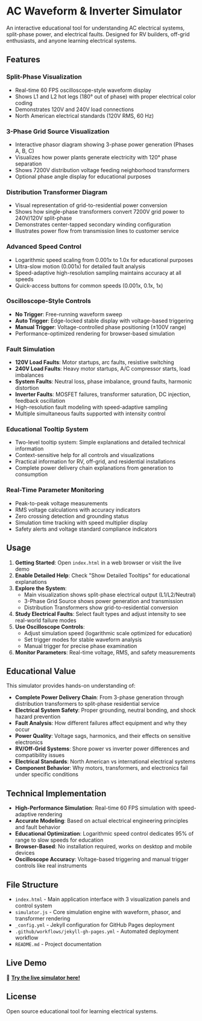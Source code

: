 # AC Waveform & Inverter Simulator

An interactive educational tool for understanding AC electrical systems, split-phase power, and electrical faults. Designed for RV builders, off-grid enthusiasts, and anyone learning electrical systems.

## Features

### Split-Phase Visualization
- Real-time 60 FPS oscilloscope-style waveform display
- Shows L1 and L2 hot legs (180° out of phase) with proper electrical color coding
- Demonstrates 120V and 240V load connections
- North American electrical standards (120V RMS, 60 Hz)

### 3-Phase Grid Source Visualization
- Interactive phasor diagram showing 3-phase power generation (Phases A, B, C)
- Visualizes how power plants generate electricity with 120° phase separation
- Shows 7200V distribution voltage feeding neighborhood transformers
- Optional phase angle display for educational purposes

### Distribution Transformer Diagram
- Visual representation of grid-to-residential power conversion
- Shows how single-phase transformers convert 7200V grid power to 240V/120V split-phase
- Demonstrates center-tapped secondary winding configuration
- Illustrates power flow from transmission lines to customer service

### Advanced Speed Control
- Logarithmic speed scaling from 0.001x to 1.0x for educational purposes
- Ultra-slow motion (0.001x) for detailed fault analysis
- Speed-adaptive high-resolution sampling maintains accuracy at all speeds
- Quick-access buttons for common speeds (0.001x, 0.1x, 1x)

### Oscilloscope-Style Controls
- **No Trigger**: Free-running waveform sweep
- **Auto Trigger**: Edge-locked stable display with voltage-based triggering
- **Manual Trigger**: Voltage-controlled phase positioning (±100V range)
- Performance-optimized rendering for browser-based simulation

### Fault Simulation
- **120V Load Faults**: Motor startups, arc faults, resistive switching
- **240V Load Faults**: Heavy motor startups, A/C compressor starts, load imbalances
- **System Faults**: Neutral loss, phase imbalance, ground faults, harmonic distortion
- **Inverter Faults**: MOSFET failures, transformer saturation, DC injection, feedback oscillation
- High-resolution fault modeling with speed-adaptive sampling
- Multiple simultaneous faults supported with intensity control

### Educational Tooltip System
- Two-level tooltip system: Simple explanations and detailed technical information
- Context-sensitive help for all controls and visualizations
- Practical information for RV, off-grid, and residential installations
- Complete power delivery chain explanations from generation to consumption

### Real-Time Parameter Monitoring
- Peak-to-peak voltage measurements
- RMS voltage calculations with accuracy indicators
- Zero crossing detection and grounding status
- Simulation time tracking with speed multiplier display
- Safety alerts and voltage standard compliance indicators

## Usage

1. **Getting Started**: Open `index.html` in a web browser or visit the live demo
2. **Enable Detailed Help**: Check "Show Detailed Tooltips" for educational explanations
3. **Explore the System**: 
   - Main visualization shows split-phase electrical output (L1/L2/Neutral)
   - 3-Phase Grid Source shows power generation and transmission
   - Distribution Transformers show grid-to-residential conversion
4. **Study Electrical Faults**: Select fault types and adjust intensity to see real-world failure modes
5. **Use Oscilloscope Controls**: 
   - Adjust simulation speed (logarithmic scale optimized for education)
   - Set trigger modes for stable waveform analysis
   - Manual trigger for precise phase examination
6. **Monitor Parameters**: Real-time voltage, RMS, and safety measurements

## Educational Value

This simulator provides hands-on understanding of:
- **Complete Power Delivery Chain**: From 3-phase generation through distribution transformers to split-phase residential service
- **Electrical System Safety**: Proper grounding, neutral bonding, and shock hazard prevention
- **Fault Analysis**: How different failures affect equipment and why they occur
- **Power Quality**: Voltage sags, harmonics, and their effects on sensitive electronics
- **RV/Off-Grid Systems**: Shore power vs inverter power differences and compatibility issues
- **Electrical Standards**: North American vs international electrical systems
- **Component Behavior**: Why motors, transformers, and electronics fail under specific conditions

## Technical Implementation

- **High-Performance Simulation**: Real-time 60 FPS simulation with speed-adaptive rendering
- **Accurate Modeling**: Based on actual electrical engineering principles and fault behavior
- **Educational Optimization**: Logarithmic speed control dedicates 95% of range to slow speeds for education
- **Browser-Based**: No installation required, works on desktop and mobile devices
- **Oscilloscope Accuracy**: Voltage-based triggering and manual trigger controls like real instruments

## File Structure

- `index.html` - Main application interface with 3 visualization panels and control system
- `simulator.js` - Core simulation engine with waveform, phasor, and transformer rendering
- `_config.yml` - Jekyll configuration for GitHub Pages deployment
- `.github/workflows/jekyll-gh-pages.yml` - Automated deployment workflow
- `README.md` - Project documentation

## Live Demo

🚀 **[Try the live simulator here!](https://aaronsb.github.io/split-phase/)**

## License

Open source educational tool for learning electrical systems.